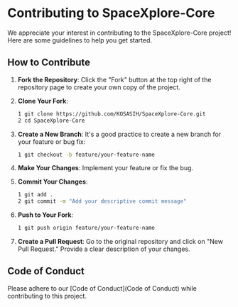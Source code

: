 # Contributing to SpaceXplore-Core

We appreciate your interest in contributing to the SpaceXplore-Core project! Here are some guidelines to help you get started.

## How to Contribute

1. **Fork the Repository**: Click the "Fork" button at the top right of the repository page to create your own copy of the project.

2. **Clone Your Fork**:
   ```bash
   1 git clone https://github.com/KOSASIH/SpaceXplore-Core.git
   2 cd SpaceXplore-Core
   ```

3. **Create a New Branch**: It's a good practice to create a new branch for your feature or bug fix:

   ```bash
   1 git checkout -b feature/your-feature-name
   ```
   
4. **Make Your Changes**: Implement your feature or fix the bug.

5. **Commit Your Changes**:

   ```bash
   1 git add .
   2 git commit -m "Add your descriptive commit message"
   ```
   
6. **Push to Your Fork**:

   ```bash
   1 git push origin feature/your-feature-name
   ```
   
7. **Create a Pull Request**: Go to the original repository and click on "New Pull Request." Provide a clear description of your changes.


## Code of Conduct
Please adhere to our [Code of Conduct](Code of Conduct) while contributing to this project.
